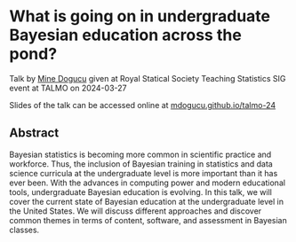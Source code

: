 # What is going on in undergraduate Bayesian education across the pond?

Talk by [Mine Dogucu](https://www.minedogucu.com/) given at Royal Statical Society Teaching Statistics SIG event at TALMO on 2024-03-27

Slides of the talk can be accessed online at [mdogucu.github.io/talmo-24](https://mdogucu.github.io/talmo-24)

## Abstract

Bayesian statistics is becoming more common in scientific practice and workforce. Thus, the inclusion of Bayesian training in statistics and data science curricula at the undergraduate level is more important than it has ever been. With the advances in computing power and modern educational tools, undergraduate Bayesian education is evolving. In this talk, we will cover the current state of Bayesian education at the undergraduate level in the United States. We will discuss different approaches and discover common themes in terms of content, software, and assessment in Bayesian classes.

